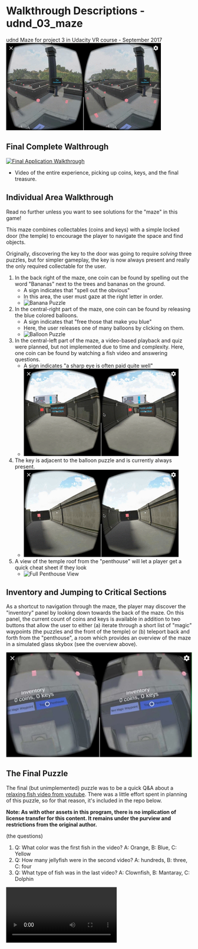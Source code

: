# Walkthrough Descriptions - udnd_03_maze
udnd Maze for project 3 in Udacity VR course - September 2017
![Maze Overview](penthouse.gif)

## Final Complete Walthrough
[![Final Application Walkthrough](http://img.youtube.com/vi/TUc2Sz9aQRw/0.jpg)](https://youtu.be/TUc2Sz9aQRw)
* Video of the entire experience, picking up coins, keys, and the final treasure.

## Individual Area Walkthrough
Read no further unless you want to see solutions for the "maze" in this game!

This maze combines collectables (coins and keys) with a simple locked door (the temple)
to encourage the player to navigate the space and find objects.

Originally, discovering the key to the door was going to require *solving* three
puzzles, but for simpler gameplay, the key is now always present and really the only
required collectable for the user.

1. In the back right of the maze, one coin can be found by spelling out the word
"Bananas" next to the trees and bananas on the ground.
   * A sign indicates that "spell out the obvious"
   * In this area, the user must gaze at the right letter in order.
   * ![Banana Puzzle](puzzle-tree.gif)
1. In the central-right part of the maze, one coin can be found by releasing
the blue colored balloons.
   * A sign indicates that "free those that make you blue"
   * Here, the user releases one of many balloons by clicking on them.
   * ![Balloon Puzzle](puzzle-balloon.gif)
1. In the central-left part of the maze, a video-based playback and quiz were planned,
but not implemented due to time and complexity.  Here, one coin can be found by watching a
fish video and answering questions.
   * A sign indicates "a sharp eye is often paid quite well"
   * ![Movie Puzzle](puzzle-movie.gif)
1. The key is adjacent to the balloon puzzle and is currently always present.
   * ![Key Pickup](key-pickup.gif)
1. A view of the temple roof from the "penthouse" will let a player get a quick
   cheat sheet if they look
   * ![Full Penthouse View](penthouse-full.gif)

## Inventory and Jumping to Critical Sections
As a shortcut to navigation through the maze, the player may discover the "inventory"
panel by looking down towards the back of the maze.  On this panel, the current
count of coins and keys is available in addition to two buttons that allow the user
to either (a) iterate through a short list of "magic" waypoints (the puzzles and the
front of the temple) or (b) teleport back and forth from the "penthouse", a room
which provides an overview of the maze in a simulated glass skybox (see the overview above).

![Inventory and Magic Waypoint Navigation](waypoint-magic.jpg)

## The Final Puzzle
The final (but unimplemented) puzzle was to be a quick Q&A about a [relaxing
fish video from youtube](https://www.youtube.com/watch?v=bdnHKdb-Oss). There
was a little effort spent in planning of this puzzle, so for that reason, it's
included in the repo below.  

**Note: As with other assets in this program,  there is no implication of
license transfer for this content.  It remains under the purview and restrictions
from the original author.**

(the questions)

1. Q: What color was the first fish in the video? A: Orange, B: Blue, C: Yellow
1. Q: How many jellyfish were in the second video? A: hundreds, B: three, C: four
1. Q: What type of fish was in the last video? A: Clownfish, B: Mantaray, C: Dolphin

![the fish puzzle video](../Assets/StreamingAssets/fish_480.mp4)
